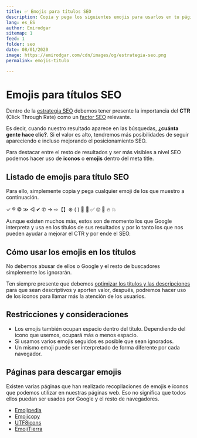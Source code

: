 ```yaml
---
title: ✅ Emojis para títulos SEO
description: Copia y pega los siguientes emojis para usarlos en tu página web
lang: es_ES
author: Emirodgar
sitemap: 1
feed: 1
folder: seo
date: 08/01/2020
image: https://emirodgar.com/cdn/images/og/estrategia-seo.png
permalink: emojis-titulo

---
```



# Emojis para títulos SEO

Dentro de la [estrategia SEO](/estrategia-seo) debemos tener presente la importancia del **CTR** (Click Through Rate) como un [factor SEO](/factores-seo) relevante.

Es decir, cuando nuestro resultado aparece en las búsquedas, **¿cuánta gente hace clic?**. Si el valor es alto, tendremos más posibilidades de seguir apareciendo e incluso mejorando el posicionamiento SEO.

Para destacar entre el resto de resultados y ser más visibles a nivel SEO podemos hacer uso de **iconos** o **emojis** dentro del meta title.

## Listado de emojis para título SEO

Para ello, simplemente copia y pega cualquier emoji de los que muestro a continuación.

✓ ® © ≫ ◁ ✔ ✆ → ⇨【】⊛ ( ) 🥇 🙂 ✅ 🤓 🤑 🔥 💥

Aunque existen muchos más, estos son de momento los que Google interpreta y usa en los títulos de sus resultados y por lo tanto los que nos pueden ayudar a mejorar el CTR y por ende el SEO.

## Cómo usar los emojis en los títulos

No debemos abusar de ellos o Google y el resto de buscadores simplemente los ignorarán. 

Ten siempre presente que debemos [optimizar los títulos y las descripciones](https://emirodgar.com/titulos-descripciones-seo) para que sean descriptivos y aporten valor, después, podremos hacer uso de los iconos para llamar más la atención de los usuarios.

## Restricciones y consideraciones

- Los emojis también ocupan espacio dentro del título. Dependiendo del icono que usemos, ocupará más o menos espacio.
- Si usamos varios emojis seguidos es posible que sean ignorados.
- Un mismo emoji puede ser interpretado de forma diferente por cada navegador.

## Páginas para descargar emojis

Existen varias páginas que han realizado recopilaciones de emojis e iconos que podemos utilizar en nuestras páginas web. Eso no significa que todos ellos puedan ser usados por Google y el resto de navegadores. 

 - [Emojipedia](https://emojipedia.org/)
 - [Emojicopy](https://www.emojicopy.com/)
 - [UTF8icons](https://www.utf8icons.com/favourites)
 - [EmojiTierra](https://emojiterra.com/es/)


<!--stackedit_data:
eyJoaXN0b3J5IjpbLTEzOTgwNDIzNTcsMjA0MDkyMTU2NiwtMj
EzNzUzNTEyNV19
-->